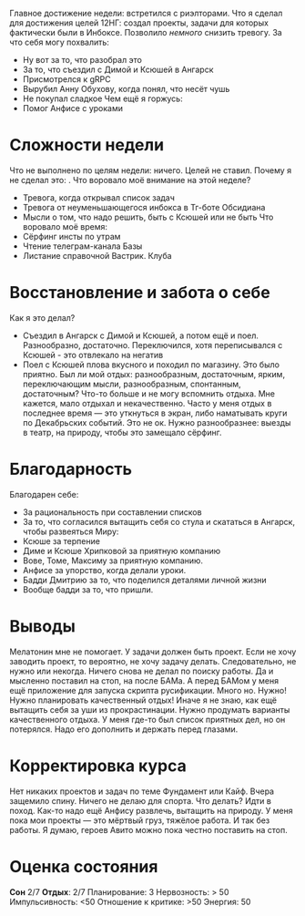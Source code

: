 Главное достижение недели: встретился с риэлторами.
Что я сделал для достижения целей 12НГ: создал проекты, задачи для которых фактически были в Инбоксе. Позволило *немного* снизить тревогу.
За что себя могу похвалить:
- Ну вот за то, что разобрал это
- За то, что съездил с Димой и Ксюшей в Ангарск
- Присмотрелся к gRPC
- Вырубил Анну Обухову, когда понял, что несёт чушь
- Не покупал сладкое
Чем ещё я горжусь:
- Помог Анфисе с уроками
# Сложности недели
Что не выполнено по целям недели: ничего. Целей не ставил.
Почему я не сделал это: .
Что воровало моё внимание на этой неделе?
- Тревога, когда открывал список задач
- Тревога от неуменьшающегося инбокса в Тг-боте Обсидиана
- Мысли о том, что надо решить, быть с Ксюшей или не быть
Что воровало моё время:
- Сёрфинг инсты по утрам
- Чтение телеграм-канала Базы
- Листание справочной Вастрик. Клуба
# Восстановление и забота о себе
Как я это делал?
- Съездил в Ангарск с Димой и Ксюшей, а потом ещё и поел. Разнообразно, достаточно. Переключился, хотя переписывался с Ксюшей - это отвлекало на негатив
- Поел с Ксюшей плова вкусного и походил по магазину. Это было приятно.
Был ли мой отдых: разнообразным, достаточным, ярким, переключающим мысли, разнообразным, спонтанным, достаточным?
Что-то больше и не могу вспомнить отдыха. Мне кажется, мало отдыхал и некачественно. Часто у меня отдых в последнее время — это уткнуться в экран, либо наматывать круги по Декабрьских событий. Это не ок. Нужно разнообразнее: выезды в театр, на природу, чтобы это замещало сёрфинг.
# Благодарность
Благодарен себе:
- За рациональность при составлении списков
- За то, что согласился вытащить себя со стула и скататься в Ангарск, чтобы развеяться
Миру:
- Ксюше за терпение
- Диме и Ксюше Хрипковой за приятную компанию
- Вове, Томе, Максиму за приятную компанию.
- Анфисе за упорство, когда делали уроки.
- Бадди Дмитрию за то, что поделился деталями личной жизни
- Вообще бадди за то, что пришли.
# Выводы
Мелатонин мне не помогает.
У задачи должен быть проект. Если не хочу заводить проект, то вероятно, не хочу задачу делать. Следовательно, не нужно или некогда.
Ничего снова не делал по поиску работы. Да и мысленно поставил на стоп, на после БАМа. А перед БАМом у меня ещё приложение для запуска скрипта русификации. Много но.
Нужно! Нужно планировать качественный отдых! Иначе я не знаю, как ещё вытащить себя за уши из прокрастинации.
Нужно продумать варианты качественного отдыха. У меня где-то был список приятных дел, но он потерялся. Надо его дополнить и держать перед глазами.
# Корректировка курса
Нет никаких проектов и задач по теме Фундамент или Кайф.
Вчера защемило спину. Ничего не делаю для спорта. Что делать? Идти в поход.
Как-то надо ещё Анфису развлечь, вытащить на природу.
У меня пока мои проекты — это мёртвый груз, тяжёлое работа. И так без работы.
Я думаю, героев Авито можно пока честно поставить на стоп. 
# Оценка состояния
**Сон** 2/7
**Отдых**: 2/7
Планирование: 3
Нервозность:  > 50
Импульсивность: <50
Отношение к критике: >50
Энергия: 50
